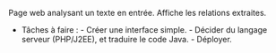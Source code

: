 Page web analysant un texte en entrée. Affiche les relations extraites.

- Tâches à faire : 
	   - Créer une interface simple.
	   - Décider du langage serveur (PHP/J2EE), et traduire le code Java.
	   - Déployer.
